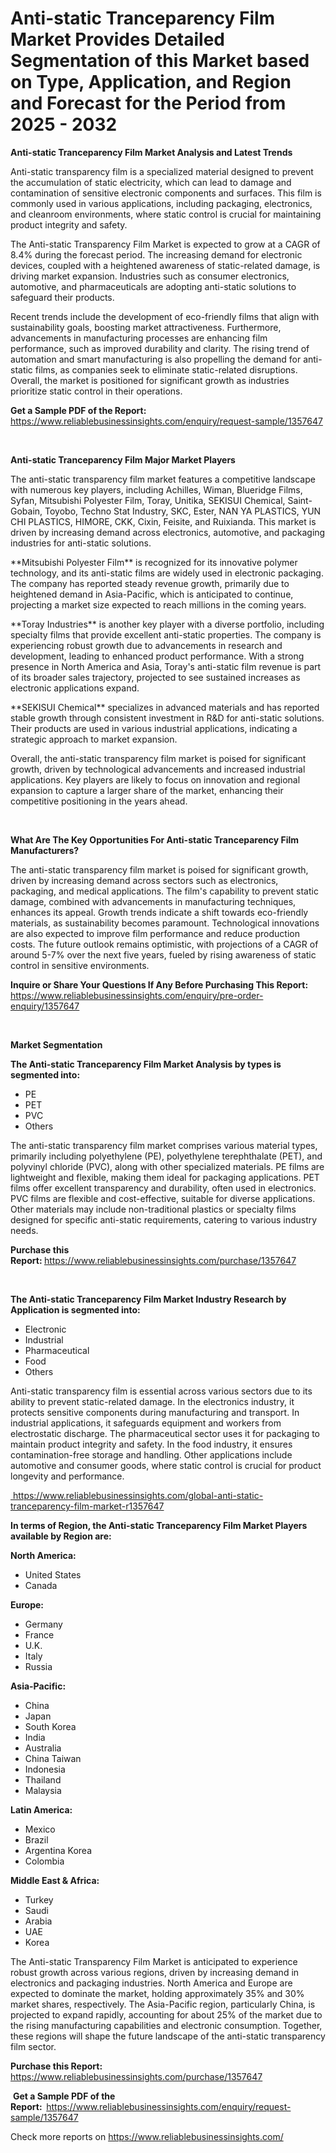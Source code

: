 <p><h1>Anti-static Tranceparency Film Market Provides Detailed Segmentation of this Market based on Type, Application, and Region and Forecast for the Period from 2025 - 2032</h1></p><p><strong>Anti-static Tranceparency Film Market Analysis and Latest Trends</strong></p>
<p><p>Anti-static transparency film is a specialized material designed to prevent the accumulation of static electricity, which can lead to damage and contamination of sensitive electronic components and surfaces. This film is commonly used in various applications, including packaging, electronics, and cleanroom environments, where static control is crucial for maintaining product integrity and safety.</p><p>The Anti-static Transparency Film Market is expected to grow at a CAGR of 8.4% during the forecast period. The increasing demand for electronic devices, coupled with a heightened awareness of static-related damage, is driving market expansion. Industries such as consumer electronics, automotive, and pharmaceuticals are adopting anti-static solutions to safeguard their products. </p><p>Recent trends include the development of eco-friendly films that align with sustainability goals, boosting market attractiveness. Furthermore, advancements in manufacturing processes are enhancing film performance, such as improved durability and clarity. The rising trend of automation and smart manufacturing is also propelling the demand for anti-static films, as companies seek to eliminate static-related disruptions. Overall, the market is positioned for significant growth as industries prioritize static control in their operations.</p></p>
<p><strong>Get a Sample PDF of the Report:&nbsp;</strong> <a href="https://www.reliablebusinessinsights.com/enquiry/request-sample/1357647?utm_campaign=2214&utm_medium=2&utm_source=Github&utm_content=ia&utm_term=01022025&utm_id=anti-static-tranceparency-film">https://www.reliablebusinessinsights.com/enquiry/request-sample/1357647</a></p>
<p>&nbsp;</p>
<p><strong>Anti-static Tranceparency Film Major Market Players</strong></p>
<p><p>The anti-static transparency film market features a competitive landscape with numerous key players, including Achilles, Wiman, Blueridge Films, Syfan, Mitsubishi Polyester Film, Toray, Unitika, SEKISUI Chemical, Saint-Gobain, Toyobo, Techno Stat Industry, SKC, Ester, NAN YA PLASTICS, YUN CHI PLASTICS, HIMORE, CKK, Cixin, Feisite, and Ruixianda. This market is driven by increasing demand across electronics, automotive, and packaging industries for anti-static solutions.</p><p>**Mitsubishi Polyester Film** is recognized for its innovative polymer technology, and its anti-static films are widely used in electronic packaging. The company has reported steady revenue growth, primarily due to heightened demand in Asia-Pacific, which is anticipated to continue, projecting a market size expected to reach millions in the coming years.</p><p>**Toray Industries** is another key player with a diverse portfolio, including specialty films that provide excellent anti-static properties. The company is experiencing robust growth due to advancements in research and development, leading to enhanced product performance. With a strong presence in North America and Asia, Toray's anti-static film revenue is part of its broader sales trajectory, projected to see sustained increases as electronic applications expand.</p><p>**SEKISUI Chemical** specializes in advanced materials and has reported stable growth through consistent investment in R&D for anti-static solutions. Their products are used in various industrial applications, indicating a strategic approach to market expansion.</p><p>Overall, the anti-static transparency film market is poised for significant growth, driven by technological advancements and increased industrial applications. Key players are likely to focus on innovation and regional expansion to capture a larger share of the market, enhancing their competitive positioning in the years ahead.</p></p>
<p>&nbsp;</p>
<p><strong>What Are The Key Opportunities For Anti-static Tranceparency Film Manufacturers?</strong></p>
<p><p>The anti-static transparency film market is poised for significant growth, driven by increasing demand across sectors such as electronics, packaging, and medical applications. The film's capability to prevent static damage, combined with advancements in manufacturing techniques, enhances its appeal. Growth trends indicate a shift towards eco-friendly materials, as sustainability becomes paramount. Technological innovations are also expected to improve film performance and reduce production costs. The future outlook remains optimistic, with projections of a CAGR of around 5-7% over the next five years, fueled by rising awareness of static control in sensitive environments.</p></p>
<p><strong>Inquire or Share Your Questions If Any Before Purchasing This Report:</strong> <a href="https://www.reliablebusinessinsights.com/enquiry/pre-order-enquiry/1357647?utm_campaign=2214&utm_medium=2&utm_source=Github&utm_content=ia&utm_term=01022025&utm_id=anti-static-tranceparency-film">https://www.reliablebusinessinsights.com/enquiry/pre-order-enquiry/1357647</a></p>
<p>&nbsp;</p>
<p><strong>Market Segmentation</strong></p>
<p><strong>The Anti-static Tranceparency Film Market Analysis by types is segmented into:</strong></p>
<p><ul><li>PE</li><li>PET</li><li>PVC</li><li>Others</li></ul></p>
<p><p>The anti-static transparency film market comprises various material types, primarily including polyethylene (PE), polyethylene terephthalate (PET), and polyvinyl chloride (PVC), along with other specialized materials. PE films are lightweight and flexible, making them ideal for packaging applications. PET films offer excellent transparency and durability, often used in electronics. PVC films are flexible and cost-effective, suitable for diverse applications. Other materials may include non-traditional plastics or specialty films designed for specific anti-static requirements, catering to various industry needs.</p></p>
<p><strong>Purchase this Report:&nbsp;</strong><a href="https://www.reliablebusinessinsights.com/purchase/1357647?utm_campaign=2214&utm_medium=2&utm_source=Github&utm_content=ia&utm_term=01022025&utm_id=anti-static-tranceparency-film">https://www.reliablebusinessinsights.com/purchase/1357647</a></p>
<p>&nbsp;</p>
<p><strong>The Anti-static Tranceparency Film Market Industry Research by Application is segmented into:</strong></p>
<p><ul><li>Electronic</li><li>Industrial</li><li>Pharmaceutical</li><li>Food</li><li>Others</li></ul></p>
<p><p>Anti-static transparency film is essential across various sectors due to its ability to prevent static-related damage. In the electronics industry, it protects sensitive components during manufacturing and transport. In industrial applications, it safeguards equipment and workers from electrostatic discharge. The pharmaceutical sector uses it for packaging to maintain product integrity and safety. In the food industry, it ensures contamination-free storage and handling. Other applications include automotive and consumer goods, where static control is crucial for product longevity and performance.</p></p>
<p><a href="https://www.reliablebusinessinsights.com/global-anti-static-tranceparency-film-market-r1357647?utm_campaign=2214&utm_medium=2&utm_source=Github&utm_content=ia&utm_term=01022025&utm_id=anti-static-tranceparency-film">&nbsp;https://www.reliablebusinessinsights.com/global-anti-static-tranceparency-film-market-r1357647</a></p>
<p><strong>In terms of Region, the Anti-static Tranceparency Film Market Players available by Region are:</strong></p>
<p>
    <p> <strong> North America: </strong>
        <ul>
            <li>United States</li>
            <li>Canada</li>
        </ul>
        </p> 
    <p> <strong> Europe: </strong>
        <ul>
            <li>Germany</li>
            <li>France</li>
            <li>U.K.</li>
            <li>Italy</li>
            <li>Russia</li>
        </ul>
        </p> 
    <p> <strong> Asia-Pacific: </strong>
        <ul>
            <li>China</li>
            <li>Japan</li>
            <li>South Korea</li>
            <li>India</li>
            <li>Australia</li>
            <li>China Taiwan</li>
            <li>Indonesia</li>
            <li>Thailand</li>
            <li>Malaysia</li>
        </ul>
        </p> 
    <p> <strong> Latin America: </strong>
        <ul>
            <li>Mexico</li>
            <li>Brazil</li>
            <li>Argentina Korea</li>
            <li>Colombia</li>
        </ul>
        </p> 
    <p> <strong> Middle East & Africa: </strong>
        <ul>
            <li>Turkey</li>
            <li>Saudi</li>
            <li>Arabia</li>
            <li>UAE</li>
            <li>Korea</li>
        </ul>
    </p>
    </p>
<p><p>The Anti-static Transparency Film Market is anticipated to experience robust growth across various regions, driven by increasing demand in electronics and packaging industries. North America and Europe are expected to dominate the market, holding approximately 35% and 30% market shares, respectively. The Asia-Pacific region, particularly China, is projected to expand rapidly, accounting for about 25% of the market due to the rising manufacturing capabilities and electronic consumption. Together, these regions will shape the future landscape of the anti-static transparency film sector.</p></p>
<p><strong>Purchase this Report: </strong><a href="https://www.reliablebusinessinsights.com/purchase/1357647?utm_campaign=2214&utm_medium=2&utm_source=Github&utm_content=ia&utm_term=01022025&utm_id=anti-static-tranceparency-film">https://www.reliablebusinessinsights.com/purchase/1357647</a></p>
<p>&nbsp;<strong>Get a Sample PDF of the Report:&nbsp;&nbsp;</strong><a href="https://www.reliablebusinessinsights.com/enquiry/request-sample/1357647?utm_campaign=2214&utm_medium=2&utm_source=Github&utm_content=ia&utm_term=01022025&utm_id=anti-static-tranceparency-film">https://www.reliablebusinessinsights.com/enquiry/request-sample/1357647</a></p>
<p><strong></strong></p>
<p>Check more reports on <a href="https://www.reliablebusinessinsights.com/?utm_campaign=2214&utm_medium=2&utm_source=Github&utm_content=ia&utm_term=01022025&utm_id=anti-static-tranceparency-film">https://www.reliablebusinessinsights.com/</a></p>